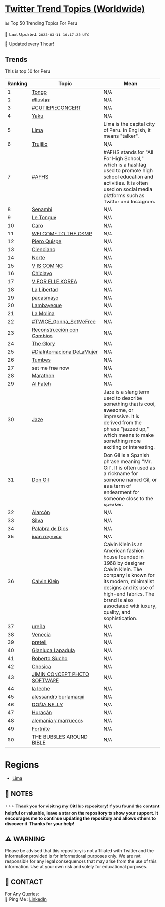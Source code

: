 [Twitter Trend Topics (Worldwide)](https://github.com/ErcinDedeoglu/Twitter-Trend-Topics)
==========


📊 Top 50 Trending Topics For Peru

📆 Last Updated: `2023-03-11 10:17:25 UTC`

🔧 Updated every 1 hour!


## Trends

This is top 50 for Peru

| Ranking | Topic | Mean |
| ------- | ------------ | ------------ |
| 1 | [Tongo](http://twitter.com/search?q=Tongo) | N/A |
| 2 | [#lluvias](http://twitter.com/search?q=%23lluvias) | N/A |
| 3 | [#CUTIEPIECONCERT](http://twitter.com/search?q=%23CUTIEPIECONCERT) | N/A |
| 4 | [Yaku](http://twitter.com/search?q=Yaku) | N/A |
| 5 | [Lima](http://twitter.com/search?q=Lima) | Lima is the capital city of Peru. In English, it means "talker". |
| 6 | [Trujillo](http://twitter.com/search?q=Trujillo) | N/A |
| 7 | [#AFHS](http://twitter.com/search?q=%23AFHS) | #AFHS stands for "All For High School," which is a hashtag used to promote high school education and activities. It is often used on social media platforms such as Twitter and Instagram. |
| 8 | [Senamhi](http://twitter.com/search?q=Senamhi) | N/A |
| 9 | [Le Tongué](http://twitter.com/search?q=Le+Tongu%c3%a9) | N/A |
| 10 | [Caro](http://twitter.com/search?q=Caro) | N/A |
| 11 | [WELCOME TO THE QSMP](http://twitter.com/search?q=WELCOME+TO+THE+QSMP) | N/A |
| 12 | [Piero Quispe](http://twitter.com/search?q=Piero+Quispe) | N/A |
| 13 | [Cienciano](http://twitter.com/search?q=Cienciano) | N/A |
| 14 | [Norte](http://twitter.com/search?q=Norte) | N/A |
| 15 | [V IS COMING](http://twitter.com/search?q=V+IS+COMING) | N/A |
| 16 | [Chiclayo](http://twitter.com/search?q=Chiclayo) | N/A |
| 17 | [V FOR ELLE KOREA](http://twitter.com/search?q=V+FOR+ELLE+KOREA) | N/A |
| 18 | [La Libertad](http://twitter.com/search?q=La+Libertad) | N/A |
| 19 | [pacasmayo](http://twitter.com/search?q=pacasmayo) | N/A |
| 20 | [Lambayeque](http://twitter.com/search?q=Lambayeque) | N/A |
| 21 | [La Molina](http://twitter.com/search?q=La+Molina) | N/A |
| 22 | [#TWICE_Gonna_SetMeFree](http://twitter.com/search?q=%23TWICE_Gonna_SetMeFree) | N/A |
| 23 | [Reconstrucción con Cambios](http://twitter.com/search?q=Reconstrucci%c3%b3n+con+Cambios) | N/A |
| 24 | [The Glory](http://twitter.com/search?q=The+Glory) | N/A |
| 25 | [#DiaInternacionalDeLaMujer](http://twitter.com/search?q=%23DiaInternacionalDeLaMujer) | N/A |
| 26 | [Tumbes](http://twitter.com/search?q=Tumbes) | N/A |
| 27 | [set me free now](http://twitter.com/search?q=set+me+free+now) | N/A |
| 28 | [Marathon](http://twitter.com/search?q=Marathon) | N/A |
| 29 | [Al Fateh](http://twitter.com/search?q=Al+Fateh) | N/A |
| 30 | [Jaze](http://twitter.com/search?q=Jaze) | Jaze is a slang term used to describe something that is cool, awesome, or impressive. It is derived from the phrase "jazzed up," which means to make something more exciting or interesting. |
| 31 | [Don Gil](http://twitter.com/search?q=Don+Gil) | Don Gil is a Spanish phrase meaning "Mr. Gil". It is often used as a nickname for someone named Gil, or as a term of endearment for someone close to the speaker. |
| 32 | [Alarcón](http://twitter.com/search?q=Alarc%c3%b3n) | N/A |
| 33 | [Silva](http://twitter.com/search?q=Silva) | N/A |
| 34 | [Palabra de Dios](http://twitter.com/search?q=Palabra+de+Dios) | N/A |
| 35 | [juan reynoso](http://twitter.com/search?q=juan+reynoso) | N/A |
| 36 | [Calvin Klein](http://twitter.com/search?q=Calvin+Klein) | Calvin Klein is an American fashion house founded in 1968 by designer Calvin Klein. The company is known for its modern, minimalist designs and its use of high-end fabrics. The brand is also associated with luxury, quality, and sophistication. |
| 37 | [ureña](http://twitter.com/search?q=ure%c3%b1a) | N/A |
| 38 | [Venecia](http://twitter.com/search?q=Venecia) | N/A |
| 39 | [pretell](http://twitter.com/search?q=pretell) | N/A |
| 40 | [Gianluca Lapadula](http://twitter.com/search?q=Gianluca+Lapadula) | N/A |
| 41 | [Roberto Siucho](http://twitter.com/search?q=Roberto+Siucho) | N/A |
| 42 | [Chosica](http://twitter.com/search?q=Chosica) | N/A |
| 43 | [JIMIN CONCEPT PHOTO SOFTWARE](http://twitter.com/search?q=JIMIN+CONCEPT+PHOTO+SOFTWARE) | N/A |
| 44 | [la leche](http://twitter.com/search?q=la+leche) | N/A |
| 45 | [alessandro burlamaqui](http://twitter.com/search?q=alessandro+burlamaqui) | N/A |
| 46 | [DOÑA NELLY](http://twitter.com/search?q=DO%c3%91A+NELLY) | N/A |
| 47 | [Huracán](http://twitter.com/search?q=Hurac%c3%a1n) | N/A |
| 48 | [alemania y marruecos](http://twitter.com/search?q=alemania+y+marruecos) | N/A |
| 49 | [Fortnite](http://twitter.com/search?q=Fortnite) | N/A |
| 50 | [THE BUBBLES AROUND BIBLE](http://twitter.com/search?q=THE+BUBBLES+AROUND+BIBLE) | N/A |



# Regions

* [Lima](</Peru/Lima.md>)



## 📝 NOTES

⭐⭐⭐ **Thank you for visiting my GitHub repository! If you found the content helpful or valuable, leave a star on the repository to show your support. It encourages me to continue updating the repository and allows others to discover it. Thanks for your help!**


## ⚠️ WARNING

Please be advised that this repository is not affiliated with Twitter and the information provided is for informational purposes only. We are not responsible for any legal consequences that may arise from the use of this information. Use at your own risk and solely for educational purposes.


## 📨 CONTACT

 For Any Queries:  
            🏓 Ping Me : [LinkedIn](https://www.linkedin.com/in/ercindedeoglu/)
